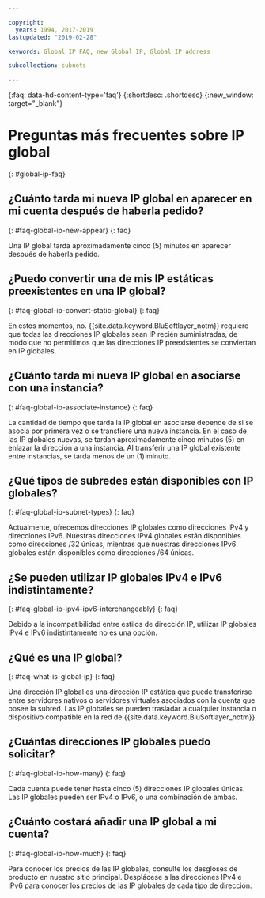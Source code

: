 ```yaml
---

copyright:
  years: 1994, 2017-2019
lastupdated: "2019-02-28"

keywords: Global IP FAQ, new Global IP, Global IP address

subcollection: subnets

---
```


{:faq: data-hd-content-type='faq'}
{:shortdesc: .shortdesc}
{:new_window: target="_blank"}


# Preguntas más frecuentes sobre IP global
{: #global-ip-faq}


## ¿Cuánto tarda mi nueva IP global en aparecer en mi cuenta después de haberla pedido?
{: #faq-global-ip-new-appear} 
{: faq}

Una IP global tarda aproximadamente cinco (5) minutos en aparecer después de haberla pedido.


## ¿Puedo convertir una de mis IP estáticas preexistentes en una IP global?
{: #faq-global-ip-convert-static-global} 
{: faq}

En estos momentos, no. {{site.data.keyword.BluSoftlayer_notm}} requiere que todas las direcciones IP globales sean IP recién suministradas, de modo que no permitimos que las direcciones IP preexistentes se conviertan en IP globales.


## ¿Cuánto tarda mi nueva IP global en asociarse con una instancia?
{: #faq-global-ip-associate-instance} 
{: faq}

La cantidad de tiempo que tarda la IP global en asociarse depende de si se asocia por primera vez o se transfiere una nueva instancia. En el caso de las IP globales nuevas, se tardan aproximadamente cinco minutos (5) en enlazar la dirección a una instancia. Al transferir una IP global existente entre instancias, se tarda menos de un (1) minuto.


## ¿Qué tipos de subredes están disponibles con IP globales?
{: #faq-global-ip-subnet-types} 
{: faq}

Actualmente, ofrecemos direcciones IP globales como direcciones IPv4 y direcciones IPv6. Nuestras direcciones IPv4 globales están disponibles como direcciones /32 únicas, mientras que nuestras direcciones IPv6 globales están disponibles como direcciones /64 únicas.


## ¿Se pueden utilizar IP globales IPv4 e IPv6 indistintamente?
{: #faq-global-ip-ipv4-ipv6-interchangeably} 
{: faq}

Debido a la incompatibilidad entre estilos de dirección IP, utilizar IP globales IPv4 e IPv6 indistintamente no es una opción.


## ¿Qué es una IP global?
{: #faq-what-is-global-ip} 
{: faq}

Una dirección IP global es una dirección IP estática que puede transferirse entre servidores nativos o servidores virtuales asociados con la cuenta que posee la subred. Las IP globales se pueden trasladar a cualquier instancia o dispositivo compatible en la red de {{site.data.keyword.BluSoftlayer_notm}}.


## ¿Cuántas direcciones IP globales puedo solicitar?
{: #faq-global-ip-how-many} 
{: faq}

Cada cuenta puede tener hasta cinco (5) direcciones IP globales únicas. Las IP globales pueden ser IPv4 o IPv6, o una combinación de ambas.


## ¿Cuánto costará añadir una IP global a mi cuenta?
{: #faq-global-ip-how-much} 
{: faq}

Para conocer los precios de las IP globales, consulte los desgloses de producto en nuestro sitio principal. Desplácese a las direcciones IPv4 e IPv6 para conocer los precios de las IP globales de cada tipo de dirección.
